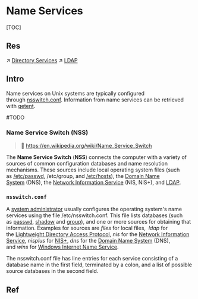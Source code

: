 # Name Services

[TOC]



## Res
↗ [Directory Services](../../../🍕%20Database%20System/Directory%20Services/Directory%20Services.md)
↗ [LDAP](../../../🏎️%20Computer%20Networking/📌%20Computer%20Networking%20Basics/0x01%20Application%20Layer/Host%20Access/LDAP/LDAP.md)



## Intro
Name services on Unix systems are typically configured through [nsswitch.conf](https://en.wikipedia.org/wiki/Nsswitch.conf "Nsswitch.conf"). Information from name services can be retrieved with [getent](https://en.wikipedia.org/wiki/Getent "Getent").

#TODO 


### Name Service Switch (NSS)
> 🔗 https://en.wikipedia.org/wiki/Name_Service_Switch

The **Name Service Switch** (**NSS**) connects the computer with a variety of sources of common configuration databases and name resolution mechanisms. These sources include local operating system files (such as [/etc/passwd](https://en.wikipedia.org/wiki//etc/passwd "/etc/passwd"), /etc/group, and [/etc/hosts](https://en.wikipedia.org/wiki//etc/hosts "/etc/hosts")), the [Domain Name System](https://en.wikipedia.org/wiki/Domain_Name_System "Domain Name System") (DNS), the [Network Information Service](https://en.wikipedia.org/wiki/Network_Information_Service "Network Information Service") (NIS, NIS+), and [LDAP](https://en.wikipedia.org/wiki/LDAP "LDAP").


### `nsswitch.conf`
A [system administrator](https://en.wikipedia.org/wiki/System_administrator "System administrator") usually configures the operating system's name services using the file /etc/nsswitch.conf. This file lists databases (such as [passwd](https://en.wikipedia.org/wiki//etc/passwd "/etc/passwd"), [shadow](https://en.wikipedia.org/wiki/Shadow_password "Shadow password") and [group](https://en.wikipedia.org/wiki/Group_(database) "Group (database)")), and one or more sources for obtaining that information. Examples for sources are _files_ for local files,  _ldap_ for the [Lightweight Directory Access Protocol](https://en.wikipedia.org/wiki/Lightweight_Directory_Access_Protocol "Lightweight Directory Access Protocol"), _nis_ for the [Network Information Service](https://en.wikipedia.org/wiki/Network_Information_Service "Network Information Service"), _nisplus_ for [NIS+](https://en.wikipedia.org/wiki/Nisplus "Nisplus"), _dns_ for the [Domain Name System](https://en.wikipedia.org/wiki/Domain_Name_System "Domain Name System") (DNS), and _wins_ for [Windows Internet Name Service](https://en.wikipedia.org/wiki/Windows_Internet_Name_Service "Windows Internet Name Service").

The nsswitch.conf file has line entries for each service consisting of a database name in the first field, terminated by a colon, and a list of possible source databases in the second field.



## Ref

